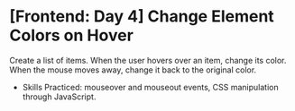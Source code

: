 # [Frontend: Day 4] Change Element Colors on Hover
 
Create a list of items. When the user hovers over an item, change its color. When the mouse moves away, change it back to the original color.

- Skills Practiced: mouseover and mouseout events, CSS manipulation through JavaScript.